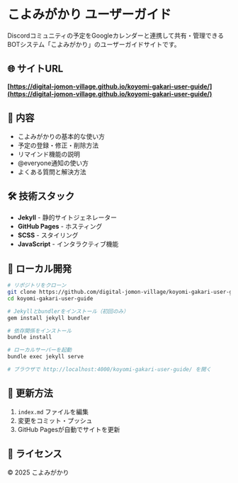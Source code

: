 # こよみがかり ユーザーガイド

Discordコミュニティの予定をGoogleカレンダーと連携して共有・管理できるBOTシステム「こよみがかり」のユーザーガイドサイトです。

## 🌐 サイトURL

**[https://digital-jomon-village.github.io/koyomi-gakari-user-guide/](https://digital-jomon-village.github.io/koyomi-gakari-user-guide/)**

## 📖 内容

- こよみがかりの基本的な使い方
- 予定の登録・修正・削除方法
- リマインド機能の説明
- @everyone通知の使い方
- よくある質問と解決方法

## 🛠️ 技術スタック

- **Jekyll** - 静的サイトジェネレーター
- **GitHub Pages** - ホスティング
- **SCSS** - スタイリング
- **JavaScript** - インタラクティブ機能

## 🚀 ローカル開発

```bash
# リポジトリをクローン
git clone https://github.com/digital-jomon-village/koyomi-gakari-user-guide.git
cd koyomi-gakari-user-guide

# Jekyllとbundlerをインストール（初回のみ）
gem install jekyll bundler

# 依存関係をインストール
bundle install

# ローカルサーバーを起動
bundle exec jekyll serve

# ブラウザで http://localhost:4000/koyomi-gakari-user-guide/ を開く
```

## 📝 更新方法

1. `index.md` ファイルを編集
2. 変更をコミット・プッシュ
3. GitHub Pagesが自動でサイトを更新

## 📄 ライセンス

© 2025 こよみがかり